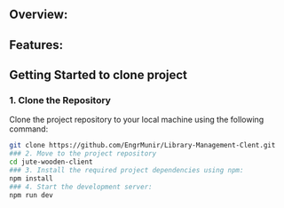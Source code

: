 ## Overview:
## Features:

## Getting Started to clone project
### 1. Clone the Repository
Clone the project repository to your local machine using the following command:
```sh
git clone https://github.com/EngrMunir/Library-Management-Clent.git
### 2. Move to the project repository
cd jute-wooden-client
### 3. Install the required project dependencies using npm:
npm install
### 4. Start the development server:
npm run dev
